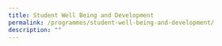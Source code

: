 ```yaml
---
title: Student Well Being and Development
permalink: /programmes/student-well-being-and-development/
description: ""
---
```


